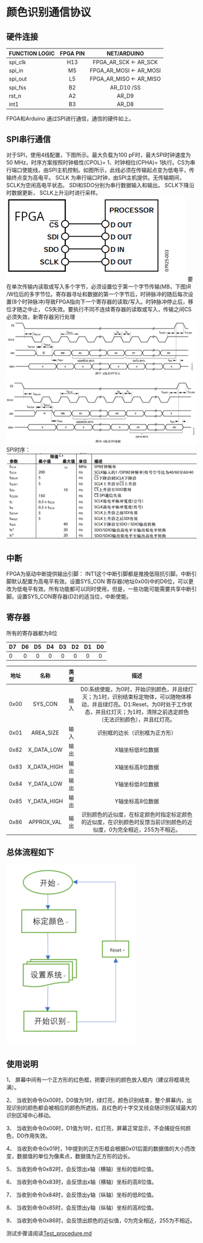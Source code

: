 # 颜色识别通信协议

## 硬件连接
| FUNCTION  LOGIC | FPGA PIN | NET/ARDUINO |
| ---------- | :-----------:  | :-----------: |
| spi_clk | H13 | FPGA_AR_SCK  <- AR_SCK |
| spi_in | M5 | FPGA_AR_MOSI <- AR_MOSI |
| spi_out | L5 | FPGA_AR_MISO <- AR_MISO |
| spi_fss | B2 | AR_D10   /SS |
| rst_n | A2 | AR_D9 |
| int1 | B3 | AR_D8 |

FPGA和Arduino 通过SPI进行通信，通信的硬件如上。

## SPI串行通信
对于SPI，使用4线配置，下图所示。最大负载为100 pF时，最大SPI时钟速度为50 MHz，时序方案按照时钟极性(CPOL)= 1、时钟相位(CPHA)= 1执行。CS为串行端口使能线，由SPI主机控制。如图所示，此线必须在传输起点变为低电平，传输终点变为高电平。 SCLK
为串行端口时钟，由SPI主机提供。无传输期间， SCLK为空闲高电平状态。 SDI和SDO分别为串行数据输入和输出。 SCLK下降沿时数据更新， SCLK上升沿时进行采样。
![](images/1.png)
要在单次传输内读取或写入多个字节，必须设置位于第一个字节传输(MB，下图)R /W位后的多字节位。寄存器寻址和数据的第一个字节后，时钟脉冲的随后每次设置(8个时钟脉冲)导致FPGA指向下一个寄存器的读取/写入。时钟脉冲停止后，移位才随之中止， CS失效。要执行不同不连续寄存器的读取或写入，传输之间CS必须失效，新寄存器另行处理
![](images/2.png)
![](images/3.png)
SPI时序：
![](images/4.png)

## 中断
FPGA为驱动中断提供输出引脚： INT1这个中断引脚都是推挽低阻抗引脚。中断引脚默认配置为高电平有效。设置SYS_CON 寄存器(地址0x00)中的D6位，可以更改为低电平有效。所有功能都可以同时使用，但是，一些功能可能需要共享中断引脚。设置SYS_CON寄存器(D2)的适当位，中断使能。

## 寄存器
所有的寄存器都为8位

| D7 | D6 | D5 | D4 | D3 | D2 | D1 | D0 |
| ---------- | :-----------:  | :-----------: | :-----------:  | :-----------: | :-----------:  | :-----------: | :-----------: |
| 0 | 0 | 0 | 0 | 0 | 0 | 0 | 0 |

| 地址 | 名称 | 类型 | 描述 |
| ---------- | :-----------:  | :-----------: | :-----------: |
| 0x00 | SYS_CON | 输入 | D0:系统使能，为0时，开始识别颜色，并且绿灯灭；为1时，识别结束标定物体，可以随物体移动，并且绿灯亮。D1:Reset，为0时处于工作状态，并且红灯灭；为1时，清除之前选定颜色（无法识别颜色），并且红灯亮。 |
| 0x01 | AREA_SIZE | 输入 | 识别框的边长（识别框为正方形） |
| 0x82 | X_DATA_LOW | 输出 | X轴坐标低8位数据 |
| 0x83 | X_DATA_HIGH | 输出 | X轴坐标高8位数据 |
| 0x84 | Y_DATA_LOW | 输出 | Y轴坐标低8位数据 |
| 0x85 | Y_DATA_HIGH | 输出 | Y轴坐标高8位数据 |
| 0x86 | APPROX_VAL | 输出 | 识别颜色的近似度，在标定颜色时指定标定颜色的近似度，在识别颜色时反馈当前识别颜色的近似度，0为完全相近，255为不相近。 |

## 总体流程如下
![](images/5.PNG)

## 使用说明

1、	屏幕中间有一个正方形的红色框，把要识别的颜色放入框内（建议将框填充满）。

2、	当收到命令0x00时，D0值为1时，绿灯亮，颜色识别结束，整个屏幕内，出现识别的颜色都会被相应的颜色所遮挡，且红色的十字交叉线会随识别区域最大的识别区域中心移动。

3、	当收到命令0x00时，D1值为1时，红灯亮，屏幕正常显示，不会捕捉任何颜色，D0作用失效。

4、	当收到命令0x01时，1中提到的正方形框会根据0x01后面的数据值的大小而改变，数据值的单位为像素点，数据值为正方形的边长。

5、	当收到命令0x82时，会反馈出x轴（横轴）坐标的低8位值。

6、	当收到命令0x83时，会反馈出x轴（横轴）坐标的高8位值。

7、	当收到命令0x84时，会反馈出y轴（纵轴）坐标的低8位值。

8、	当收到命令0x85时，会反馈出y轴（纵轴）坐标的高8位值。

9、	当收到命令0x86时，会反馈出颜色的近似值，0为完全相近，255为不相近。

测试步骤请阅读[Test_procedure.md](Test_procedure.md)